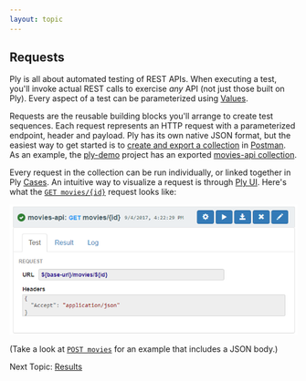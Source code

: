 ```yaml
---
layout: topic
---
```

## Requests
Ply is all about automated testing of REST APIs. When executing a test, 
you'll invoke actual REST calls to exercise *any* API (not just those built on Ply).
Every aspect of a test can be parameterized using [Values](values).

Requests are the reusable building blocks you'll arrange to create test sequences.
Each request represents an HTTP request with a parameterized endpoint, header and payload.
Ply has its own native JSON format, but the easiest way to get started is to
[create and export a collection](https://www.getpostman.com/docs/postman/collections/creating_collections) 
in [Postman](https://www.getpostman.com/).  As an example, the [ply-demo](https://github.com/ply-ct/ply-demo)
project has an exported [movies-api collection](https://github.com/ply-ct/ply-demo/blob/master/test/movies-api.postman).

Every request in the collection can be run individually, or linked together in Ply [Cases](cases).
An intuitive way to visualize a request is through [Ply UI](https://ply-ct.com/ui/requests).
Here's what the [`GET movies/{id}`](https://ply-ct.com/ui/requests/movies-api/GET/movies/{id}) request looks like:

!['GET movies/id' request](../img/get-movies-id-request.png)

(Take a look at [`POST movies`](https://ply-ct.com/ui/requests/movies-api/POST/movies) for an example that includes a JSON body.)

Next Topic: [Results](results)
